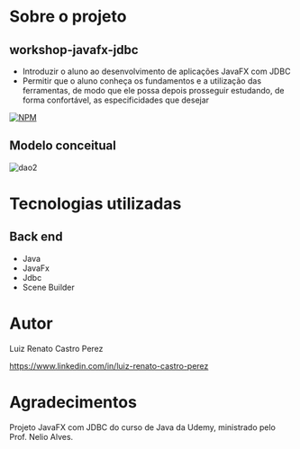 # Sobre o projeto
## workshop-javafx-jdbc
- Introduzir o aluno ao desenvolvimento de aplicações JavaFX com JDBC
- Permitir que o aluno conheça os fundamentos e a utilização das ferramentas, de modo que ele possa
depois prosseguir estudando, de forma confortável, as especificidades que desejar 


[![NPM](https://img.shields.io/npm/l/react)](https://github.com/LuizRenatoC/workshop-javafx-jdbc/blob/main/LICENCE)

## Modelo conceitual
![dao2](https://user-images.githubusercontent.com/120049410/225132690-e5bb482b-2700-4b1f-8af7-1f63834a3732.png)


# Tecnologias utilizadas
## Back end
- Java
- JavaFx
- Jdbc
- Scene Builder

# Autor

Luiz Renato Castro Perez

https://www.linkedin.com/in/luiz-renato-castro-perez

# Agradecimentos
Projeto JavaFX com JDBC do curso de Java da Udemy, ministrado pelo Prof. Nelio Alves.
